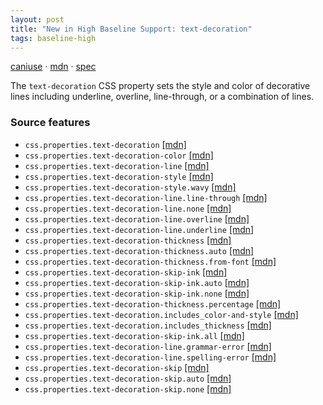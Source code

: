 ```yaml
---
layout: post
title: "New in High Baseline Support: text-decoration"
tags: baseline-high
---
```


[caniuse](https://caniuse.com/?search=text-decoration) · [mdn](https://developer.mozilla.org/en-US/search?q=text-decoration) · [spec](https://drafts.csswg.org/css-text-decor-4/#line-decoration)

The `text-decoration` CSS property sets the style and color of decorative lines including underline, overline, line-through, or a combination of lines.

### Source features

- ``css.properties.text-decoration`` [[mdn]](https://developer.mozilla.org/en-US/search?q=css.properties.text-decoration)
- ``css.properties.text-decoration-color`` [[mdn]](https://developer.mozilla.org/en-US/search?q=css.properties.text-decoration-color)
- ``css.properties.text-decoration-line`` [[mdn]](https://developer.mozilla.org/en-US/search?q=css.properties.text-decoration-line)
- ``css.properties.text-decoration-style`` [[mdn]](https://developer.mozilla.org/en-US/search?q=css.properties.text-decoration-style)
- ``css.properties.text-decoration-style.wavy`` [[mdn]](https://developer.mozilla.org/en-US/search?q=css.properties.text-decoration-style.wavy)
- ``css.properties.text-decoration-line.line-through`` [[mdn]](https://developer.mozilla.org/en-US/search?q=css.properties.text-decoration-line.line-through)
- ``css.properties.text-decoration-line.none`` [[mdn]](https://developer.mozilla.org/en-US/search?q=css.properties.text-decoration-line.none)
- ``css.properties.text-decoration-line.overline`` [[mdn]](https://developer.mozilla.org/en-US/search?q=css.properties.text-decoration-line.overline)
- ``css.properties.text-decoration-line.underline`` [[mdn]](https://developer.mozilla.org/en-US/search?q=css.properties.text-decoration-line.underline)
- ``css.properties.text-decoration-thickness`` [[mdn]](https://developer.mozilla.org/en-US/search?q=css.properties.text-decoration-thickness)
- ``css.properties.text-decoration-thickness.auto`` [[mdn]](https://developer.mozilla.org/en-US/search?q=css.properties.text-decoration-thickness.auto)
- ``css.properties.text-decoration-thickness.from-font`` [[mdn]](https://developer.mozilla.org/en-US/search?q=css.properties.text-decoration-thickness.from-font)
- ``css.properties.text-decoration-skip-ink`` [[mdn]](https://developer.mozilla.org/en-US/search?q=css.properties.text-decoration-skip-ink)
- ``css.properties.text-decoration-skip-ink.auto`` [[mdn]](https://developer.mozilla.org/en-US/search?q=css.properties.text-decoration-skip-ink.auto)
- ``css.properties.text-decoration-skip-ink.none`` [[mdn]](https://developer.mozilla.org/en-US/search?q=css.properties.text-decoration-skip-ink.none)
- ``css.properties.text-decoration-thickness.percentage`` [[mdn]](https://developer.mozilla.org/en-US/search?q=css.properties.text-decoration-thickness.percentage)
- ``css.properties.text-decoration.includes_color-and-style`` [[mdn]](https://developer.mozilla.org/en-US/search?q=css.properties.text-decoration.includes_color-and-style)
- ``css.properties.text-decoration.includes_thickness`` [[mdn]](https://developer.mozilla.org/en-US/search?q=css.properties.text-decoration.includes_thickness)
- ``css.properties.text-decoration-skip-ink.all`` [[mdn]](https://developer.mozilla.org/en-US/search?q=css.properties.text-decoration-skip-ink.all)
- ``css.properties.text-decoration-line.grammar-error`` [[mdn]](https://developer.mozilla.org/en-US/search?q=css.properties.text-decoration-line.grammar-error)
- ``css.properties.text-decoration-line.spelling-error`` [[mdn]](https://developer.mozilla.org/en-US/search?q=css.properties.text-decoration-line.spelling-error)
- ``css.properties.text-decoration-skip`` [[mdn]](https://developer.mozilla.org/en-US/search?q=css.properties.text-decoration-skip)
- ``css.properties.text-decoration-skip.auto`` [[mdn]](https://developer.mozilla.org/en-US/search?q=css.properties.text-decoration-skip.auto)
- ``css.properties.text-decoration-skip.none`` [[mdn]](https://developer.mozilla.org/en-US/search?q=css.properties.text-decoration-skip.none)
